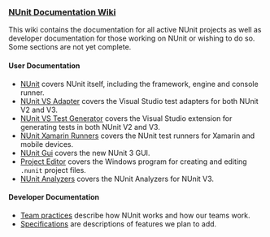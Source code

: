 ### [NUnit Documentation Wiki](https://github.com/nunit/docs/wiki)
This wiki contains the documentation for all active NUnit projects as well as developer documentation for those working on NUnit or wishing to do so. Some sections are not yet complete.

#### User Documentation
 * [NUnit](https://github.com/nunit/docs/wiki/NUnit-Documentation) covers NUnit itself, including the framework, engine and console runner.
 * [NUnit VS Adapter](https://github.com/nunit/docs/wiki/Visual-Studio-Test-Adapter) covers the Visual Studio test adapters for both NUnit V2 and V3.
 * [NUnit VS Test Generator](https://github.com/nunit/docs/wiki/Visual-Studio-Test-Generator) covers the Visual Studio extension for generating tests in both NUnit V2 and V3.
 * [NUnit Xamarin Runners](https://github.com/nunit/docs/wiki/NUnit-Xamarin-Runners) covers the NUnit test runners for Xamarin and mobile devices.
 * [NUnit Gui](https://github.com/TestCentric/testcentric-gui/wiki) covers the new NUnit 3 GUI.
 * [Project Editor](http://github.com/CharliePoole/nunit-project-editor/wiki/Project-Editor) covers the Windows program for creating and editing `.nunit` project files.
 * [NUnit Analyzers](https://github.com/nunit/docs/wiki/NUnit-Analyzers) covers the NUnit Analyzers for NUnit V3.


#### Developer Documentation
 * [Team practices](https://github.com/nunit/docs/wiki/Team-Practices) describe how NUnit works and how our teams work.
 * [Specifications](https://github.com/nunit/docs/wiki/Specifications) are descriptions of features we plan to add.
 
